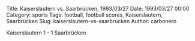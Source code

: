 Title: Kaiserslautern vs. Saarbrücken, 1993/03/27
Date: 1993/03/27 00:00
Category: sports
Tags: football, football scores, Kaiserslautern, Saarbrücken
Slug: kaiserslautern-vs-saarbrucken
Author: carbonero


Kaiserslautern 1 - 1 Saarbrücken
